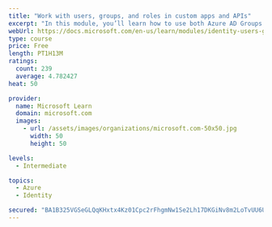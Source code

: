 ```yaml
---
title: "Work with users, groups, and roles in custom apps and APIs"
excerpt: "In this module, you’ll learn how to use both Azure AD Groups and Application Roles to provide fine grained access control to an application."
webUrl: https://docs.microsoft.com/en-us/learn/modules/identity-users-groups-approles/
type: course
price: Free
length: PT1H13M
ratings:
  count: 239
  average: 4.782427
heat: 50

provider:
  name: Microsoft Learn
  domain: microsoft.com
  images:
    - url: /assets/images/organizations/microsoft.com-50x50.jpg
      width: 50
      height: 50

levels:
  - Intermediate

topics:
  - Azure
  - Identity

secured: "BA1B325VGSeGLQqKHxtx4Kz01Cpc2rFhgmNw1Se2Lh17DKGiNv8m2LoTvUU6UzT1JtvF6S497XjbWuFCS1IwM9+ZZY+ujWM1EpZovEI8XPphD0m8zAMXWJgnEsZlNFUnFrP8MIxX7Ir4wPMu06vYLTtdkWpxBNKGZ5EdizIDEDsi/NTPos1bedbiejnA11I1E31b9bFujzwMDWr7d64uDSU+Zjeur0LfzeVZOamYL0vmHc0Ox2jgim8HQa8qFDQBS3r+9GgspYdE7BzkjOp4gl6Mblp8LpQ+TPEUT9y4ANn9qm6bmAPQ56eshqhGda/HZUKqxb0I5sj5+ENQMAV4mW0A4tysffcjfi/UPGmldHsBoiGFo2XGAG6CAT0uWA84CSjfEvTPhNYt/ySVtmMG+K7JNu/KqHklWp7ZVkPlos0=;GVXLiM6w5rsj47vGFt2diQ=="
---
```



